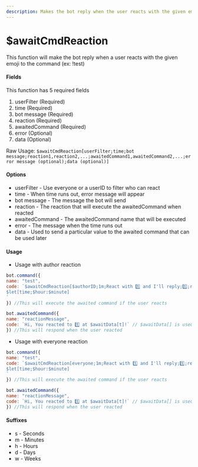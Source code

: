 ```yaml
---
description: Makes the bot reply when the user reacts with the given emoji to the command
---
```


# $awaitCmdReaction

This function will make the bot reply when a user reacts with the given emoji to the command \(ex: !test\)

#### Fields

This function has 5 required fields

1. userFilter \(Required\)
2. time \(Required\)
3. bot message \(Required\)
4. reaction \(Required\)
5. awaitedCommand \(Required\)
6. error \(Optional\)
7. data (Optional)

Raw Usage: `$awaitCmdReaction[userFilter;time;bot message;reaction1,reaction2,...;awaitedCommand1,awaitedCommand2,...;error message (optional);data (optional)]`

#### Options

* userFilter - Use everyone or a userID to filter who can react
* time - When time runs out, error message will appear
* bot message - The message the bot will send
* reaction - The reaction that will execute the awaitedCommand when reacted
* awaitedCommand - The awaitedCommand name that will be executed
* error - The message when the time runs out
* data - Used to send a particular value to the awaited command that can be used later

#### Usage

- Usage with author reaction

```javascript
bot.command({
name: "test",
code: `$awaitCmdReaction[$authorID;1m;React with 1️⃣ and I'll reply;1️⃣;reactionMessage;Command Timed out;{"t":$get[time]}]
$let[time;$hour:$minute]
`
}) //This will execute the awaited command if the user reacts

bot.awaitedCommand({
name: "reactionMessage",
code: `Hi, You reacted to 1️⃣ at $awaitData[t]!` // $awaitData[] is used to retrieve the data!
}) //This will respond when the user reacted
```

- Usage with everyone reaction

```javascript
bot.command({
name: "test",
code: `$awaitCmdReaction[everyone;1m;React with 1️⃣ and I'll reply;1️⃣;reactionMessage;Command Timed out;{"t":$get[time]}]
$let[time;$hour:$minute]
`
}) //This will execute the awaited command if the user reacts

bot.awaitedCommand({
name: "reactionMessage",
code: `Hi, You reacted to 1️⃣ at $awaitData[t]!` // $awaitData[] is used to retrieve the data!
}) //This will respond when the user reacted
```

#### Suffixes

* s - Seconds
* m - Minutes
* h - Hours
* d - Days
* w - Weeks

